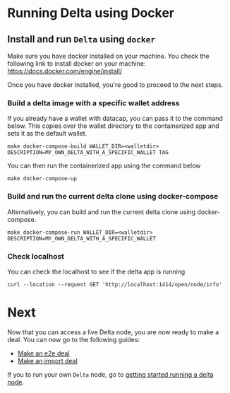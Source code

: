 # Running Delta using Docker

## Install and run `Delta` using `docker`
Make sure you have docker installed on your machine. You check the following link to install docker on your machine: https://docs.docker.com/engine/install/

Once you have docker installed, you're good to proceed to the next steps.

### Build a delta image with a specific wallet address
If you already have a wallet with datacap, you can pass it to the command below. This copies over the wallet directory to the containerized app and sets it as the default wallet.
```
make docker-compose-build WALLET_DIR=<walletdir> DESCRIPTION=MY_OWN_DELTA_WITH_A_SPECIFIC_WALLET TAG
```
You can then run the containerized app using the command below
```
make docker-compose-up
```

### Build and run the current delta clone using docker-compose
Alternatively, you can build and run the current delta clone using docker-compose.
```
make docker-compose-run WALLET_DIR=<walletdir> DESCRIPTION=MY_OWN_DELTA_WITH_A_SPECIFIC_WALLET
```

### Check localhost
You can check the localhost to see if the delta app is running
```
curl --location --request GET 'http://localhost:1414/open/node/info'
```

# Next
Now that you can access a live Delta node, you are now ready to make a deal. You can now go to the following guides:

- [Make an e2e deal](make-e2e-deal.md)
- [Make an import deal](make-import-deal.md)

If you to run your own `Delta` node, go to [getting started running a delta node](getting-started-run-delta.md).